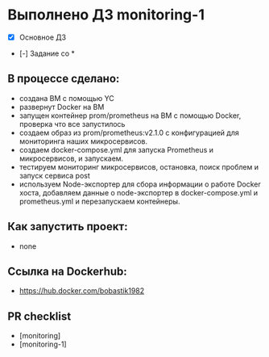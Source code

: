 # Выполнено ДЗ monitoring-1

 - [x] Основное ДЗ
 - [-] Задание со *

## В процессе сделано:
 - создана ВМ с помощью YC
 - развернут Docker на ВМ
 - запущен контейнер prom/prometheus на ВМ с помощью Docker, проверка что все запустилось
 - создаем образ из prom/prometheus:v2.1.0 с конфигурацией для мониторинга наших микросервисов.
 - создаем docker-compose.yml для запуска Prometheus и микросервисов, и запускаем.
 - тестируем мониторинг микросервисов, остановка, поиск проблем и запуск сервиса post
 - используем Node-экспортер для сбора информации о работе Docker хоста, добавляем данные о node-экспортер в docker-compose.yml и prometheus.yml и перезапускаем контейнеры.

## Как запустить проект:
 - none

## Ссылка на Dockerhub:
 - https://hub.docker.com/bobastik1982

## PR checklist
 - [monitoring]
 - [monitoring-1]

